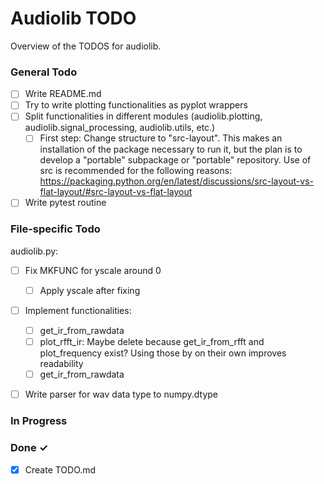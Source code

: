 # Audiolib TODO

Overview of the TODOS for audiolib.

### General Todo

- [ ] Write README.md
- [ ] Try to write plotting functionalities as pyplot wrappers
- [ ] Split functionalities in different modules
  (audiolib.plotting, audiolib.signal_processing, audiolib.utils, etc.)
    - [ ] First step: Change structure to "src-layout". This makes an
          installation of the package necessary to run it, but the plan
          is to develop a "portable" subpackage or "portable" repository.
          Use of src is recommended for the following reasons:
          https://packaging.python.org/en/latest/discussions/src-layout-vs-flat-layout/#src-layout-vs-flat-layout
- [ ] Write pytest routine

### File-specific Todo

audiolib.py:
- [ ] Fix MKFUNC for yscale around 0
  - [ ] Apply yscale after fixing
- [ ] Implement functionalities:
  - [ ] get_ir_from_rawdata
  - [ ] plot_rfft_ir: Maybe delete because get_ir_from_rfft and plot_frequency exist? Using those by on their own improves readability
  - [ ] get_ir_from_rawdata
- [ ] Write parser for wav data type to numpy.dtype


### In Progress

### Done ✓

- [x] Create TODO.md  
